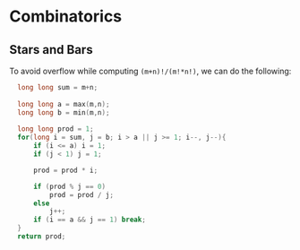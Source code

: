 # Combinatorics

## Stars and Bars

To avoid overflow while computing `(m+n)!/(m!*n!)`, 
we can do the following:
```cpp
  long long sum = m+n;
  
  long long a = max(m,n);
  long long b = min(m,n);
  
  long long prod = 1;
  for(long i = sum, j = b; i > a || j >= 1; i--, j--){
      if (i <= a) i = 1;
      if (j < 1) j = 1;

      prod = prod * i; 

      if (prod % j == 0)
          prod = prod / j;
      else
          j++;
      if (i == a && j == 1) break;
  } 
  return prod;
